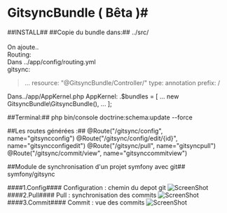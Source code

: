 # GitsyncBundle ( Bêta )#

##INSTALL##
##Copie du bundle dans:##
../src/<br/>
<br/>
On ajoute..<br/>
Routing:<br/>
Dans ../app/config/routing.yml<br/>
gitsync:<br/>
>    ...
>    resource: "@GitsyncBundle/Controller/"
>    type:     annotation
>    prefix:   /
>
Dans../app/AppKernel.php
AppKernel:
    .$bundles = [
        ...
        new GitsyncBundle\GitsyncBundle(),
        ...
    ];

##Terminal:##
php bin/console doctrine:schema:update --force

##Les routes générées :##
@Route("/gitsync/config", name="gitsyncconfig")
@Route("/gitsync/config/edit/{id}", name="gitsyncconfigedit")
@Route("/gitsync/pull", name="gitsyncpull")
@Route("/gitsync/commit/view", name="gitsynccommitview")


##Module de synchronisation d'un projet symfony avec git##
symfony/gitsync

####1.Config####
Configuration : chemin du depot git
![ScreenShot](https://benjamin.antioco.fr/public/img/gitsync-config.png)
####2.Pull####
Pull : synchronisation des commits
![ScreenShot](https://benjamin.antioco.fr/public/img/gitsync-pull.png)
####3.Commit####
Commit : vue des commits
![ScreenShot](https://benjamin.antioco.fr/public/img/gitsync-view-commit.png)
